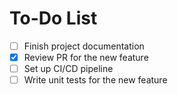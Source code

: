 # To-Do List

- [ ] Finish project documentation
- [x] Review PR for the new feature
- [ ] Set up CI/CD pipeline
- [ ] Write unit tests for the new feature
